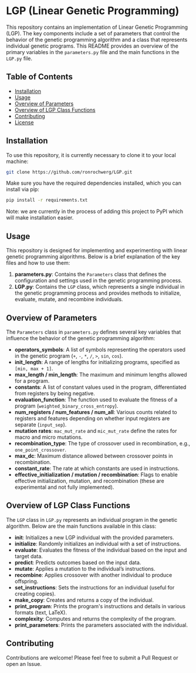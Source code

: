 
# LGP (Linear Genetic Programming)

This repository contains an implementation of Linear Genetic Programming (LGP). The key components include a set of parameters that control the behavior of the genetic programming algorithm and a class that represents individual genetic programs. This README provides an overview of the primary variables in the `parameters.py` file and the main functions in the `LGP.py` file.

## Table of Contents

- [Installation](#installation)
- [Usage](#usage)
- [Overview of Parameters](#overview-of-parameters)
- [Overview of LGP Class Functions](#overview-of-lgp-class-functions)
- [Contributing](#contributing)
- [License](#license)

## Installation

To use this repository, it is currently necessary to clone it to your local machine:

```bash
git clone https://github.com/ronrochwerg/LGP.git
```

Make sure you have the required dependencies installed, which you can install via pip:

```bash
pip install -r requirements.txt
```
Note: we are currently in the process of adding this project to PyPI which will make installation easier.

## Usage

This repository is designed for implementing and experimenting with linear genetic programming algorithms. Below is a brief explanation of the key files and how to use them:

1. **parameters.py**: Contains the `Parameters` class that defines the configuration and settings used in the genetic programming process.
2. **LGP.py**: Contains the `LGP` class, which represents a single individual in the genetic programming process and provides methods to initialize, evaluate, mutate, and recombine individuals.

## Overview of Parameters

The `Parameters` class in `parameters.py` defines several key variables that influence the behavior of the genetic programming algorithm:

- **operators_symbols**: A list of symbols representing the operators used in the genetic program (`+`, `-`, `*`, `/`, `>`, `sin`, `cos`).
- **init_length**: A range of lengths for initializing programs, specified as `[min, max + 1]`.
- **max_length / min_length**: The maximum and minimum lengths allowed for a program.
- **constants**: A list of constant values used in the program, differentiated from registers by being negative.
- **evaluation_function**: The function used to evaluate the fitness of a program (`weighted_binary_cross_entropy`).
- **num_registers / num_features / num_all**: Various counts related to registers and features depending on whether input registers are separate (`input_sep`).
- **mutation rates**: `mac_mut_rate` and `mic_mut_rate` define the rates for macro and micro mutations.
- **recombination_type**: The type of crossover used in recombination, e.g., `one_point_crossover`.
- **max_dc**: Maximum distance allowed between crossover points in recombination.
- **constant_rate**: The rate at which constants are used in instructions.
- **effective_initialization / mutation / recombination**: Flags to enable effective initialization, mutation, and recombination (these are experimental and not fully implemented).

## Overview of LGP Class Functions

The `LGP` class in `LGP.py` represents an individual program in the genetic algorithm. Below are the main functions available in this class:

- **__init__**: Initializes a new LGP individual with the provided parameters.
- **initialize**: Randomly initializes an individual with a set of instructions.
- **evaluate**: Evaluates the fitness of the individual based on the input and target data.
- **predict**: Predicts outcomes based on the input data.
- **mutate**: Applies a mutation to the individual’s instructions.
- **recombine**: Applies crossover with another individual to produce offspring.
- **set_instructions**: Sets the instructions for an individual (useful for creating copies).
- **make_copy**: Creates and returns a copy of the individual.
- **print_program**: Prints the program's instructions and details in various formats (text, LaTeX).
- **complexity**: Computes and returns the complexity of the program.
- **print_parameters**: Prints the parameters associated with the individual.

## Contributing

Contributions are welcome! Please feel free to submit a Pull Request or open an Issue.

<!--
## License

This project is licensed under the MIT License. See the `LICENSE` file for details.
-->


